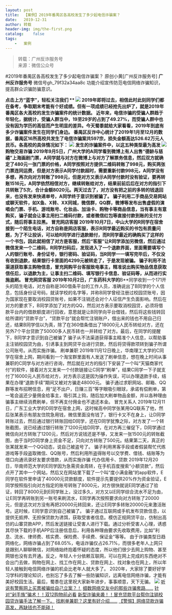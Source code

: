 ```yaml
---
layout:	post
title:	【案例】2019年番禺区各高校发生了多少起电信诈骗案？
date:	2019-12-31
author:	转载
header-img:	img/the-first.png
catalog:	false
tags:
	-	案例
---
```


<blockquote><p>转载：广州反诈服务号<br>
来源：微信公众号</p></blockquote>

#2019年番禺区各高校发生了多少起电信诈骗案？
原创小黄[广州反诈服务号]
**广州反诈服务号**
微信号gh_79f32a34aa8c
功能介绍宣传防范电信网络诈骗知识，提高群众识骗防骗意识。

**点击上方“蓝字”，轻松关注我们
**
![]({{site.baseurl}}/postimg/CvHqRlgq5iaMib0JictP3kGDzQ7ueB9I1XbibPfGNdM9jy8jonZeugiaB6OD1iaibiawGqw0k5U7jNafE9icAoiaEtb0iaZibg.gif)
2019年即将过去，相信此时此刻同学们都在备考，争取期末考能有个好成绩。但有一项成绩已经抢先出炉了，就是2019年番禺区各大高校的发生诈骗案件的统计数据。
近年来，电信诈骗的受骗人群趋于年轻化，据统计，受骗人群当中，19至29岁的占到了49.27%，而受骗人群中也没有因为学历的高低而产生明显的差异。今天蜀黍就给大家看看，2019年到底有多少诈骗案件发生在同学们身边。
番禺区反诈中心统计了2019年1月至12月的数据，番禺区16所高校共发生了电信诈骗案共597宗，损失金额高达526.62万元人民币。各高校的具体情况如下：
![]({{site.baseurl}}/postimg/4xzANE8JEMYbJjRs2y8kAz6OS5mXHN9DmpNyic7ibLuBfkCibEDlvXvIDic5WwxBAEgboP7PyAPpPsZ9XENLF7Wafg.jpeg)
发生的诈骗案件中，以这五种类型最为高发
![]({{site.baseurl}}/postimg/4xzANE8JEMYbJjRs2y8kAz6OS5mXHN9DPicmA8WFhcxJZibxYzGt0J91cMcyvNSO4GrLR8VMhNhibFF4yAdyy2LQw.jpeg)
购物交易诈骗
2019年9月5日，广州大学的A同学看到微博上有人出售“德龄与慈禧”上海画剧门票，A同学就与对方在微博上与对方了解票务信息，然后双方就确定了480元一张门票的价格，A同学按照对方提供二维码转账了998元，购买两张门票连同运费，但是对方表示A同学付款超时，需要重新付款998元，A同学没有多想，再次向对方转账了998元，但是对方又表示A同学付款时没有验证，要再转账1516元，A同学依然相信对方，继续转账给对方，结果前前后后在对方的指引下共转账了5次，合计金额8020元。两天过去了，对方没有把之前的多转的钱退回来，也没有发来快递单号，A同学终于意识到被骗了。
骗子利用二手商品交易网站或聊天软件，如X鱼、X转、XX同城，微信群，QQ群，微博等发布出售虚假的演唱会门票、手机、游戏账号、化妆品、加油卡、购物卡等商品信息，当有事主有意购买，骗子就会让事主用扫二维码付款，或者微信红包等直接付款到账的支付方式，随后将事主拉黑。
冒充网店客服
2019年10月7日，中山大学的R同学在宿舍接到一个陌生电话，对方自称是网店客服，表示R同学最近购买的书包有质量问题，为了不让投诉，可以给R同学进行退款赔付，而R同学最近的确购买了这样的一个书包，因此就相信了对方是客服，然后“客服”让R同学添加另微信，然后通过微信发来一个二维码，R同学扫码后，发现进入了一个退款界面，里面需要填写个人的银行账号、身份证号，银行密码、验证码，当R同学一一填写完毕后，不仅没有收到退款，结果银行卡里面的4299元被转走了，于是发现被骗。
骗子利用不法渠道获取事主购物信息，冒充网购平台客服致电事主，精准说出购买物品信息获取信任后，以退款为主，让事主扫二维码、填写银行卡信息、验证码等，从而进行实施盗刷。
冒充网贷客服
2019年10月2日，广东药科大学的**B**同学收到一个171开头的陌生电话，对方自称是360借条平台的工作人员，准确说出了B同学的个人信息，包括身份证号码，就读学校的名字等，并称B同学曾经注册过校园贷账号，因为国家现在要取消校园贷账号，如果不注销还会对个人征信产生负面影响。然后在对方的要求下，B同学添加了对方的QQ，然后对方表示要取消校园贷，必须将借款平台内的借款额度进行回收，意思就是让B同学向平台借钱，然后将这些钱转回给所谓的“贷款平台”，“贷款平台”就会帮忙注销账户，借出来的钱也不用自己归还，结果B同学信以为真，除了在360借条借出了18000元人民币转给对方，还在另外7个平台贷款了50000多人民币转也一并转给了对方。最后，在同学的提醒下，B同学才意识到自己被骗了
骗子从不法渠道获得事主精准个人信息，以帮助事主注销校园贷为由，引诱事主到网贷平台进行贷款，然后将贷得款项转到骗子所谓公司账号。从而实施诈骗。
刷单兼职
2019年11月12日晚上，华南理工大学的C同学在宿舍上网，期间看到一个淘宝群里面有人发送了刷单信息，想在晚上时间从事兼职的C同学与对方进行咨询，然后就在对方的指引下安装了一个叫“天猫商家代付”的软件，接着对方又发来一个付款链接让C同学“刷单”，结果C同学一下子就支付了16000元人民币给对方，对方表示这是因为操作失误，可以办理退款手续，结果在办理“退款手续”期间又被对方骗走48000元。
骗子通过求职网站、邮箱、QQ群等发布招聘信息，用“足不出户，日赚三百”等字眼吸引眼球，承诺有偿刷单，第一笔会返还少量佣金给事主，吸引其上钩，随后加大刷单物品金额，并以各种理由骗事主继续消费刷单，但不再支付佣金也不退还本金。
冒充关系人
2019年12月11日，广东工业大学的D同学在宿舍上网，这时候高中同学张某用QQ联系了他，然后张某表示有朋友住院急用钱，微信里面没有钱了，银行卡又不在身上，让D同学转账过去，然后通过银行转账回给D同学，还在D同学犹豫之际，对方发了一个转账截图，说已经通过银行转账了1200元给D同学，在对方再三催促下，D同学通过微信向对方转账了1200元，然后对方说钱还是不够，又发来一张1500元的转账截图，由于当时D同学身上资金不足，只向对方转账了500元。结果第二天，真正的张某就发来一个QQ动态，说自己被盗号了。
骗子利用黑客手段或者假装帮忙代练游戏等手段盗取微信、QQ账号，然后利用所盗得账号以交学费、借钱、结账等为借口向通讯录好友要求借款，从而实施诈骗
代办信用卡、贷款
2019年12月20日，华南师范大学的E同学因为急需资金周转，在手机百度搜索“小额贷款”，然后点开了其中一个网站，然后又在网站里下载了一个叫“度小满金融”的app软件，E同学在软件里申请了40000元贷款额度，软件提示先要提供20%作为资金验证，E同学按照指引向对方指定的账号转账了8000元，对方很快就说E同学通过了验证，转回了8000元到E同学账上，没过多久，对方又以E同学综合流水不足为由，让E同学再转账到另一账号来刷流水，E同学再次按照要求向对方转账了20000元，但是这次对方没有再把20000元转回来，还让E同学多转账20000元来激活账号。这时候，E同学意识到自己被骗了。
骗子通过互联网或手机发布贷款信息，以提供无抵押、无担保贷款为诱饵，获取受害者信息。模仿正规网贷平台，仿制出高仿的山寨贷款APP，然后发送链接让受害人进行下载。通过分析受害人心理，诱惑其尽快下载的手机APP后注册信息后，利用各种理由要求先收取费用，比如"利息、流水、律师费、核实费、保险费、手续费、保证金"等等。
由于诈骗类型日趋网络化，网络诈骗占到了68.05%，电话诈骗仅占26.71%，而很多老年人上网只是跟别人聊聊微信，对网络始终抱着怀疑的态度，所以他们很少去网上购物、甚至网银也没有去开通。反之，年轻人十分依赖互联网，可以在网上完成的东西绝对不会出门去做，购物在网上、找工作在网上、贷款在网上、找对象也在网上，所以年轻人接触到电信网络诈骗的机会比老年人就大多了。
2020年，大家除了要好好学习学科的理论知识，也别忘了多去了解一些防骗知识，远离电信网络诈骗，才能有美好校园生活。最后，蜀黍在这里祝大家新年进步，事事顺意，天下无骗。
![]({{site.baseurl}}/postimg/4xzANE8JEMYbJjRs2y8kAz6OS5mXHN9D9aX2Fkzg9hacXMsfd65utiakLbywic9KxkeFgDt6zhM2ZTziboT5k5MFg.png)
[听说有警察网上买票被骗给自己立案？！](http://mp.weixin.qq.com/s?__biz=MzAxNTM0NjkzNQ==&mid=2247483782&idx=1&sn=366d8897326cc5f617d11778d10f90d6&chksm=9b843c1eacf3b508a1e56459c4963630412d073c5a0a0d37aefaaa0e3a46c88b67c94957e94b&scene=21#wechat_redirect)
[细数网络交友中的那些诈骗套路……](http://mp.weixin.qq.com/s?__biz=MzAxNTM0NjkzNQ==&mid=2247483775&idx=1&sn=b3d2a1d632bb54e6dc2ce66ddd9e510c&chksm=9b843ce7acf3b5f1ae046f057fe58b0ac18e7bfd739e8f516ed0e827a4e4370ceeb0b3d5db2a&scene=21#wechat_redirect)
[针对“剁手族”骗术！！双12购物前必看](http://mp.weixin.qq.com/s?__biz=MzAxNTM0NjkzNQ==&mid=2247483756&idx=1&sn=e7580d11c3807c2175d68b0bbbb3264d&chksm=9b843cf4acf3b5e23e218ec0eea912acd418637762d8f59044c569eb0333f08798f9b940d35a&scene=21#wechat_redirect)
[新型诈骗来袭！！冒充贷款平台帮你注销校园贷诈骗手法了解一下。](http://mp.weixin.qq.com/s?__biz=MzAxNTM0NjkzNQ==&mid=2247483759&idx=1&sn=a18e7d19e4f8d274b4443454b675793d&chksm=9b843cf7acf3b5e1805487c01a94c2bb7f0b2b9c767f98fa39337bdee0f4348beb5b8d638e11&scene=21#wechat_redirect)
[找刷单兼职？这里有好介绍……](http://mp.weixin.qq.com/s?__biz=MzAxNTM0NjkzNQ==&mid=2247483762&idx=1&sn=944725769aa0c7588ce8381d42e8ec14&chksm=9b843ceaacf3b5fcab18b3bc97c5242fee79da99b9d323854d11508720476e97223eb0792cde&scene=21#wechat_redirect)
[【警惕】网络贷款诈骗高发，再缺钱也不能碰！](http://mp.weixin.qq.com/s?__biz=MzAxNTM0NjkzNQ==&mid=2247483763&idx=1&sn=842b489ff0cce1bad3c8b612e1060021&chksm=9b843cebacf3b5fdddd353e267612a10e128d3e93e0244c1acbf3e89e3f10cb62fc52e9aa02b&scene=21#wechat_redirect)
